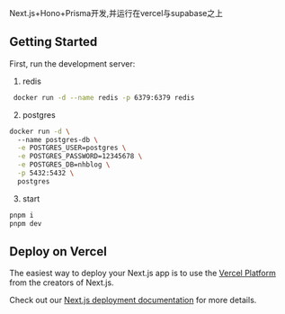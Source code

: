 Next.js+Hono+Prisma开发,并运行在vercel与supabase之上

## Getting Started

First, run the development server:

1. redis
```bash
 docker run -d --name redis -p 6379:6379 redis
```
2. postgres
```bash
docker run -d \            
  --name postgres-db \
  -e POSTGRES_USER=postgres \
  -e POSTGRES_PASSWORD=12345678 \
  -e POSTGRES_DB=nhblog \
  -p 5432:5432 \
  postgres
```
3. start
```bash
pnpm i
pnpm dev
```

## Deploy on Vercel

The easiest way to deploy your Next.js app is to use the [Vercel Platform](https://vercel.com/new?utm_medium=default-template&filter=next.js&utm_source=create-next-app&utm_campaign=create-next-app-readme) from the creators of Next.js.

Check out our [Next.js deployment documentation](https://nextjs.org/docs/app/building-your-application/deploying) for more details.
